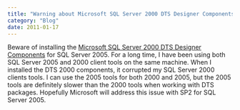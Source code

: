 ```yaml
---
title: "Warning about Microsoft SQL Server 2000 DTS Designer Components"
category: "Blog"
date: 2011-01-17
---
```



Beware of installing the [Microsoft SQL Server 2000 DTS Designer Components](http://www.microsoft.com/downloads/details.aspx?FamilyID=D09C1D60-A13C-4479-9B91-9E8B9D835CDC&displaylang=en) for SQL Server 2005\. For a long time, I have been using both SQL Server 2005 and 2000 client tools on the same machine. When I installed the DTS 2000 components, it corrupted my SQL Server 2000 clients tools. I can use the 2005 tools for both 2000 and 2005, but the 2005 tools are definitely slower than the 2000 tools when working with DTS packages. Hopefully Microsoft will address this issue with SP2 for SQL Server 2005.